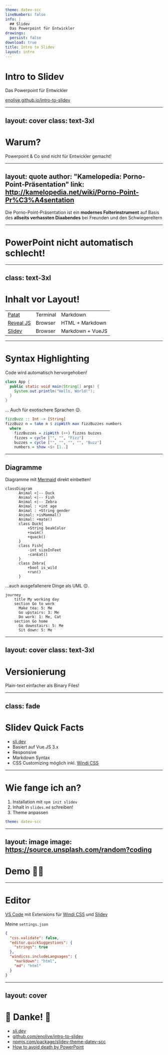 ```yaml
---
theme: datev-scc
lineNumbers: false
info: |
  ## Slidev
  Das Powerpoint für Entwickler
drawings:
  persist: false
download: true
title: Intro to Slidev
layout: intro
---
```


# Intro to Slidev

Das Powerpoint für Entwickler

<carbon-link /> [enolive.github.io/intro-to-slidev](https://enolive.github.io/intro-to-slidev)

<MyVCard />

---
layout: cover
class: text-3xl
---

# Warum?

<carbon-arrow-right /> Powerpoint & Co sind nicht für Entwickler gemacht!

<style>
  h1 {
    @apply !text-2xl;
  }
</style>

---
layout: quote
author: "Kamelopedia: Porno-Point-Präsentation"
link: http://kamelopedia.net/wiki/Porno-Point-Pr%C3%A4sentation
---

Die Porno-Point-Präsentation ist ein **modernes Folterinstrument** auf Basis des **allseits verhassten Diaabendes** bei Freunden und den Schwiegereltern

<style>
p {
  @apply font-light;
}
</style>

---

# PowerPoint nicht automatisch schlecht!

<Youtube id="Iwpi1Lm6dFo" width="600" height="400" />

---
class: text-3xl
---

# Inhalt vor Layout!

|                                             |                 |                  |
|---------------------------------------------|-----------------|------------------|
| [Patat](https://github.com/jaspervdj/patat) | Terminal        | Markdown         |
| [Reveal JS](https://revealjs.com/)          | Browser         | HTML + Markdown  |
| [Slidev](https://sli.dev)                   | Browser         | Markdown + VueJS |

---

# Syntax Highlighting

<div v-click-hide>

Code wird automatisch hervorgehoben!

```java
class App {
  public static void main(String[] args) {
    System.out.println("Hello, World!");
  }
}
```

</div>

<div v-after>
  
... Auch für exotischere Sprachen 😉.
  

```haskell
fizzBuzz :: Int -> [String]
fizzBuzz n = take n $ zipWith max fizzBuzzes numbers
  where
    fizzBuzzes = zipWith (++) fizzes buzzes
    fizzes = cycle ["", "", "Fizz"]
    buzzes = cycle ["", "", "", "", "Buzz"]
    numbers = show <$> [1..]
```

</div>


---

## Diagramme

<div grid="~ cols-2 gap-4">

<div v-click-hide>
  
Diagramme mit [Mermaid](https://mermaid-js.github.io) direkt einbetten!
   
```mermaid {scale: 0.5}
classDiagram
      Animal <|-- Duck
      Animal <|-- Fish
      Animal <|-- Zebra
      Animal : +int age
      Animal : +String gender
      Animal: +isMammal()
      Animal: +mate()
      class Duck{
          +String beakColor
          +swim()
          +quack()
      }
      class Fish{
          -int sizeInFeet
          -canEat()
      }
      class Zebra{
          +bool is_wild
          +run()
      }
```
</div>

<div v-after>
  
...auch ausgefallenere Dinge als UML 😉.

```mermaid
journey
    title My working day
    section Go to work
      Make tea: 5: Me
      Go upstairs: 3: Me
      Do work: 1: Me, Cat
    section Go home
      Go downstairs: 5: Me
      Sit down: 5: Me
```

</div>

</div>


---
layout: cover
class: text-3xl
---

# Versionierung

<carbon-arrow-right /> Plain-text einfacher als Binary Files!

<style>
  h1 {
    @apply !text-2xl;
  }
</style>

---
class: fade
---

# Slidev Quick Facts

<v-clicks>

- [sli.dev](https://sli.dev)
- Basiert auf Vue.JS 3.x
- Responsive
- Markdown Syntax
- CSS Customizing möglich inkl. [Windi CSS](https://windicss.org/)

</v-clicks>

---

# Wie fange ich an?

<div class="fade">

<v-clicks>

1. Installation mit `npm init slidev`
2. Inhalt in `slides.md` schreiben!
3. Theme anpassen

</v-clicks>

</div>

<v-click>

```yaml
theme: datev-scc
```

</v-click>

---
layout: image
image: https://source.unsplash.com/random?coding
---

# Demo 👩‍💻

<style>
  h1 {
    @apply text-shadow-xl;
  }
</style>

---

# Editor

[VS Code](https://code.visualstudio.com/) mit Extensions für [Windi CSS](https://marketplace.visualstudio.com/items?itemName=voorjaar.windicss-intellisense) und [Slidev](https://marketplace.visualstudio.com/items?itemName=antfu.slidev)

<div v-click>

Meine `settings.json`

```json
{
  "css.validate": false,
  "editor.quickSuggestions": {
    "strings": true
  },
  "windicss.includeLanguages": {
    "markdown": "html",
    "md": "html"
  }
}
```

</div>

<!--
Zur Not geht aber auch der Web Browser!
-->

---
layout: cover
---

# 🙇 Danke! 🙇

- <carbon-link /> [sli.dev](https://sli.dev)
- <carbon-logo-github /> [github.com/enolive/intro-to-slidev](https://github.com/enolive/intro-to-slidev)
- <mdi-npm /> [npmjs.com/package/slidev-theme-datev-scc](https://www.npmjs.com/package/slidev-theme-datev-scc)
- <fa-youtube/> [How to avoid death by PowerPoint](https://www.youtube.com/watch?v=Iwpi1Lm6dFo)

<MyVCard />
